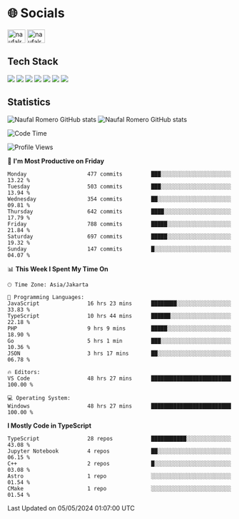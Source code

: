 <h1 align="">🌐 Socials</h1>
<p align="left">
<a href="https://linkedin.com/in/naufal-romero-putra-pratama-9ab816177/" target="blank"><img align="center" src="https://raw.githubusercontent.com/rahuldkjain/github-profile-readme-generator/master/src/images/icons/Social/linked-in-alt.svg" alt="naufalromero" height="30" width="40" /></a>
<a href="https://instagram.com/naufalromero" target="blank"><img align="center" src="https://raw.githubusercontent.com/rahuldkjain/github-profile-readme-generator/master/src/images/icons/Social/instagram.svg" alt="naufalromero" height="30" width="40" /></a>
</p>


<h2 align="">Tech Stack</h2>
<div align="">
  <img src="https://img.shields.io/badge/next.js-000000?style=for-the-badge&logo=nextdotjs&logoColor=white"/>
 <img src="https://img.shields.io/badge/typescript-%23007ACC.svg?style=for-the-badge&logo=typescript&logoColor=white"/>
 <img src="https://img.shields.io/badge/react-%2320232a.svg?style=for-the-badge&logo=react&logoColor=%2361DAFB"/>
 <img src="https://img.shields.io/badge/tailwindcss-%2338B2AC.svg?style=for-the-badge&logo=tailwind-css&logoColor=white"/>
 <img src="https://img.shields.io/badge/Prisma-3982CE?style=for-the-badge&logo=Prisma&logoColor=white"/>
 <img src="https://img.shields.io/badge/javascript-%23323330.svg?style=for-the-badge&logo=javascript&logoColor=%23F7DF1E"/>
 <img src="https://img.shields.io/badge/java-%23ED8B00.svg?style=for-the-badge&logo=openjdk&logoColor=white"/>
</div>


<h2 align="">Statistics</h2>
<div align="">
<img src="https://github-readme-stats-xi-nine-74.vercel.app/api?username=romves&show_icons=true&theme=tokyonight&include_all_commits=true&count_private=true" alt="Naufal Romero GitHub stats"/>
<img src="https://github-readme-stats-xi-nine-74.vercel.app/api/top-langs/?username=romves&theme=tokyonight&hide_border=false&include_all_commits=true&count_private=true&layout=compact" alt="Naufal Romero GitHub stats"/>
</div>

<!--START_SECTION:waka-->
![Code Time](http://img.shields.io/badge/Code%20Time-1%2C048%20hrs%2012%20mins-blue)

![Profile Views](http://img.shields.io/badge/Profile%20Views-22-blue)

📅 **I'm Most Productive on Friday** 

```text
Monday                   477 commits         ███░░░░░░░░░░░░░░░░░░░░░░   13.22 % 
Tuesday                  503 commits         ███░░░░░░░░░░░░░░░░░░░░░░   13.94 % 
Wednesday                354 commits         ██░░░░░░░░░░░░░░░░░░░░░░░   09.81 % 
Thursday                 642 commits         ████░░░░░░░░░░░░░░░░░░░░░   17.79 % 
Friday                   788 commits         █████░░░░░░░░░░░░░░░░░░░░   21.84 % 
Saturday                 697 commits         █████░░░░░░░░░░░░░░░░░░░░   19.32 % 
Sunday                   147 commits         █░░░░░░░░░░░░░░░░░░░░░░░░   04.07 % 
```


📊 **This Week I Spent My Time On** 

```text
🕑︎ Time Zone: Asia/Jakarta

💬 Programming Languages: 
JavaScript               16 hrs 23 mins      ████████░░░░░░░░░░░░░░░░░   33.83 % 
TypeScript               10 hrs 44 mins      ██████░░░░░░░░░░░░░░░░░░░   22.18 % 
PHP                      9 hrs 9 mins        █████░░░░░░░░░░░░░░░░░░░░   18.90 % 
Go                       5 hrs 1 min         ███░░░░░░░░░░░░░░░░░░░░░░   10.36 % 
JSON                     3 hrs 17 mins       ██░░░░░░░░░░░░░░░░░░░░░░░   06.78 % 

🔥 Editors: 
VS Code                  48 hrs 27 mins      █████████████████████████   100.00 % 

💻 Operating System: 
Windows                  48 hrs 27 mins      █████████████████████████   100.00 % 
```

**I Mostly Code in TypeScript** 

```text
TypeScript               28 repos            ███████████░░░░░░░░░░░░░░   43.08 % 
Jupyter Notebook         4 repos             ██░░░░░░░░░░░░░░░░░░░░░░░   06.15 % 
C++                      2 repos             █░░░░░░░░░░░░░░░░░░░░░░░░   03.08 % 
Astro                    1 repo              ░░░░░░░░░░░░░░░░░░░░░░░░░   01.54 % 
CMake                    1 repo              ░░░░░░░░░░░░░░░░░░░░░░░░░   01.54 % 
```




 Last Updated on 05/05/2024 01:07:00 UTC
<!--END_SECTION:waka-->
